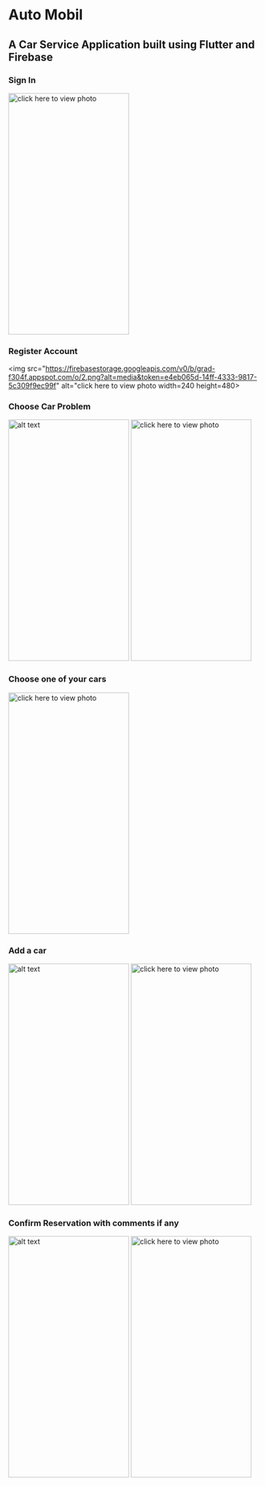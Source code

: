 # Auto Mobil
## A Car Service Application built using Flutter and Firebase


### Sign In
<img src="https://firebasestorage.googleapis.com/v0/b/grad-f304f.appspot.com/o/1.png?alt=media&token=1df2c39e-0542-4ca4-aad3-fd07122ea38d" alt="click here to view photo" width=240 height=480>    

### Register Account
<img src="https://firebasestorage.googleapis.com/v0/b/grad-f304f.appspot.com/o/2.png?alt=media&token=e4eb065d-14ff-4333-9817-5c309f9ec99f" alt="click here to view photo width=240 height=480>

### Choose Car Problem
<img src="https://firebasestorage.googleapis.com/v0/b/grad-f304f.appspot.com/o/3.png?alt=media&token=588e1167-5ba1-4e20-b9b5-bd9ec60577f5" alt="alt text" width=240 height=480>  <img src="https://firebasestorage.googleapis.com/v0/b/grad-f304f.appspot.com/o/4.png?alt=media&token=a22f5e9c-e210-48ed-8848-c04154ec60e8" alt="click here to view photo" width=240 height=480>

### Choose one of your cars
<img src="https://firebasestorage.googleapis.com/v0/b/grad-f304f.appspot.com/o/5.png?alt=media&token=51e04f8f-7fdb-4472-9aa2-c680922e4e03" alt="click here to view photo" width=240 height=480>

### Add a car 
<img src="https://firebasestorage.googleapis.com/v0/b/grad-f304f.appspot.com/o/6.png?alt=media&token=5e9b8f9e-a035-47d8-8cc5-e586b0161d74" alt="alt text" width=240 height=480> <img src="https://firebasestorage.googleapis.com/v0/b/grad-f304f.appspot.com/o/7.png?alt=media&token=5de4d433-b8c1-421c-a641-2faf25d5e691" alt="click here to view photo" width=240 height=480>

### Confirm Reservation with comments if any
<img src="https://firebasestorage.googleapis.com/v0/b/grad-f304f.appspot.com/o/8.png?alt=media&token=9c5afc71-921c-472a-8e37-9c70eef157fe" alt="alt text" width=240 height=480> <img src="https://firebasestorage.googleapis.com/v0/b/grad-f304f.appspot.com/o/9.png?alt=media&token=31acc809-e284-4e11-94bd-4a46738ee5ec" alt="click here to view photo" width=240 height=480>
